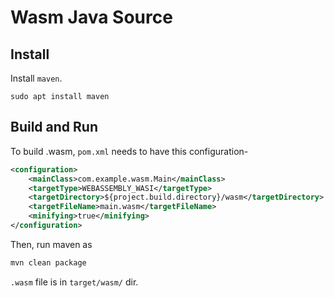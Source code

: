 # Wasm Java Source

## Install

Install `maven`.

```
sudo apt install maven
```

## Build and Run

To build .wasm, `pom.xml` needs to have this configuration-
```xml
<configuration>
    <mainClass>com.example.wasm.Main</mainClass>
    <targetType>WEBASSEMBLY_WASI</targetType>
    <targetDirectory>${project.build.directory}/wasm</targetDirectory>
    <targetFileName>main.wasm</targetFileName>
    <minifying>true</minifying>
</configuration>
```

Then, run maven as
```sh
mvn clean package
```

`.wasm` file is in `target/wasm/` dir.